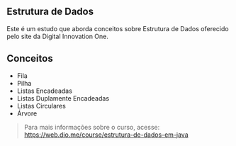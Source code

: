 ## Estrutura de Dados

Este é um estudo que aborda conceitos sobre Estrutura de Dados oferecido pelo site da Digital Innovation One.

## Conceitos

- Fila
- Pilha
- Listas Encadeadas
- Listas Duplamente Encadeadas
- Listas Circulares
- Árvore


> Para mais informações sobre o curso, acesse: https://web.dio.me/course/estrutura-de-dados-em-java
